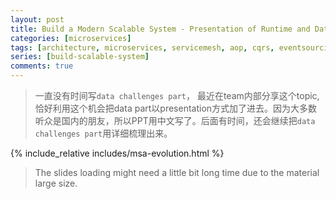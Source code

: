 ```yaml
---
layout: post
title: Build a Modern Scalable System - Presentation of Runtime and Data Layers Challenges(in Chinese) 
categories: [microservices]
tags: [architecture, microservices, servicemesh, aop, cqrs, eventsourcing, tcc, saga, event-driven]
series: [build-scalable-system]
comments: true
---
```


> 一直没有时间写`data challenges part`， 最近在team内部分享这个topic, 恰好利用这个机会把data part以presentation方式加了进去。因为大多数听众是国内的朋友，所以PPT用中文写了。后面有时间，还会继续把`data challenges part`用详细梳理出来。

{% include_relative includes/msa-evolution.html %}

> The slides loading might need a little bit long time due to the material large size.
